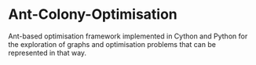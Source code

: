 # Ant-Colony-Optimisation
Ant-based optimisation framework implemented in Cython and Python for the exploration of graphs and optimisation problems that can be represented in that way.
